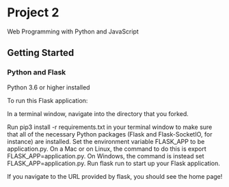 # Project 2

Web Programming with Python and JavaScript

## Getting Started

### Python and Flask

Python 3.6 or higher installed

To run this Flask application:

In a terminal window, navigate into the directory that you forked.

Run pip3 install -r requirements.txt in your terminal window to make sure that all of the necessary Python packages (Flask and Flask-SocketIO, for instance) are installed.
Set the environment variable FLASK_APP to be application.py. On a Mac or on Linux, the command to do this is export FLASK_APP=application.py. On Windows, the command is instead set FLASK_APP=application.py.
Run flask run to start up your Flask application.

If you navigate to the URL provided by flask, you should see the home page!
